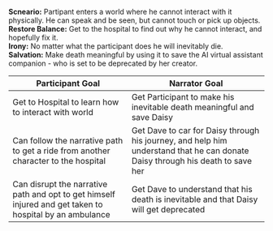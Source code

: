 **Scneario:** Partipant enters a world where he cannot interact with it physically. He can speak and be seen, but cannot touch or pick up objects.  
**Restore Balance:** Get to the hospital to find out why he cannot interact, and hopefully fix it.  
**Irony:** No matter what the participant does he will inevitably die.  
**Salvation:** Make death meaningful by using it to save the AI virtual assistant companion - who is set to be deprecated by her creator.  


| Participant Goal | Narrator Goal |
| --- | --- |
| Get to Hospital to learn how to interact with world | Get Participant to make his inevitable death meaningful and save Daisy |
| Can follow the narrative path to get a ride from another character to the hospital | Get Dave to car for Daisy through his journey, and help him understand that he can donate Daisy through his death to save her |
| Can disrupt the narrative path and opt to get himself injured and get taken to hospital by an ambulance | Get Dave to understand that his death is inevitable and that Daisy will get deprecated |
